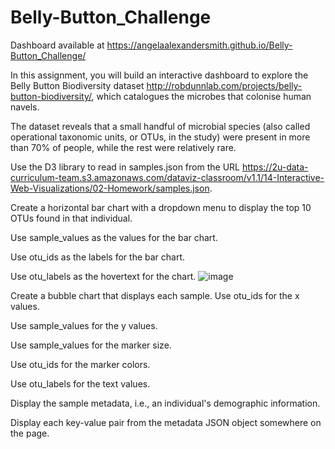 # Belly-Button_Challenge
Dashboard available at https://angelaalexandersmith.github.io/Belly-Button_Challenge/


In this assignment, you will build an interactive dashboard to explore the Belly Button Biodiversity dataset http://robdunnlab.com/projects/belly-button-biodiversity/, which catalogues the microbes that colonise human navels.

The dataset reveals that a small handful of microbial species (also called operational taxonomic units, or OTUs, in the study) were present in more than 70% of people, while the rest were relatively rare.

Use the D3 library to read in samples.json from the URL https://2u-data-curriculum-team.s3.amazonaws.com/dataviz-classroom/v1.1/14-Interactive-Web-Visualizations/02-Homework/samples.json.

Create a horizontal bar chart with a dropdown menu to display the top 10 OTUs found in that individual.

Use sample_values as the values for the bar chart.

Use otu_ids as the labels for the bar chart.

Use otu_labels as the hovertext for the chart.
![image](https://user-images.githubusercontent.com/108265105/205044575-e3f1f91d-54c9-4f66-9ff1-a3822b1a5d2e.png)


Create a bubble chart that displays each sample. Use otu_ids for the x values.

Use sample_values for the y values.

Use sample_values for the marker size.

Use otu_ids for the marker colors.

Use otu_labels for the text values.


Display the sample metadata, i.e., an individual's demographic information.

Display each key-value pair from the metadata JSON object somewhere on the page.

